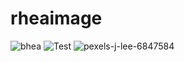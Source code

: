 # rheaimage
![bhea](https://user-images.githubusercontent.com/98301579/150730539-7492453d-740c-4d42-9666-b9625695661c.png)
![Test](https://user-images.githubusercontent.com/98301579/150959680-fb18121f-b6e1-4bd8-8567-e93cecb6593c.jpg)
![pexels-j-lee-6847584](https://user-images.githubusercontent.com/98301579/150994089-4f3ad67b-f955-4c33-b2e5-d580150c9151.jpg)
